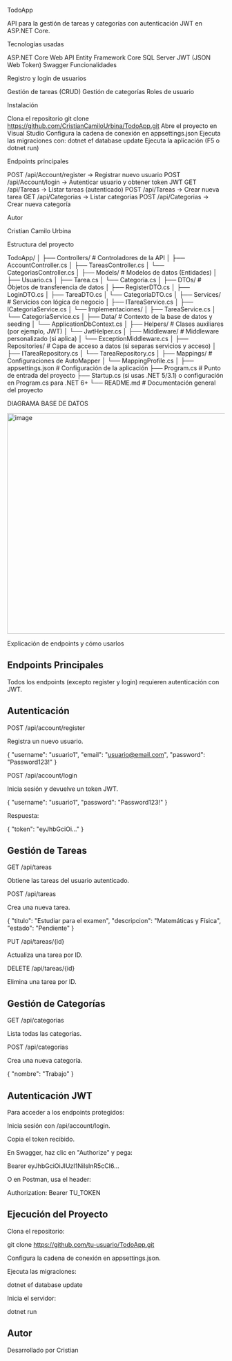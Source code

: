 TodoApp

API para la gestión de tareas y categorías con autenticación JWT en ASP.NET Core.

Tecnologías usadas

ASP.NET Core Web API
Entity Framework Core
SQL Server
JWT (JSON Web Token)
Swagger
Funcionalidades

Registro y login de usuarios

Gestión de tareas (CRUD)
Gestión de categorías
Roles de usuario

Instalación

Clona el repositorio
git clone https://github.com/CristianCamiloUrbina/TodoApp.git
Abre el proyecto en Visual Studio
Configura la cadena de conexión en appsettings.json
Ejecuta las migraciones con:
dotnet ef database update
Ejecuta la aplicación (F5 o dotnet run)

Endpoints principales

POST /api/Account/register → Registrar nuevo usuario
POST /api/Account/login → Autenticar usuario y obtener token JWT
GET /api/Tareas → Listar tareas (autenticado)
POST /api/Tareas → Crear nueva tarea
GET /api/Categorias → Listar categorías
POST /api/Categorias → Crear nueva categoría

Autor

Cristian Camilo Urbina


Estructura del proyecto

TodoApp/
│
├── Controllers/            # Controladores de la API
│   ├── AccountController.cs
│   ├── TareasController.cs
│   └── CategoriasController.cs
│
├── Models/                 # Modelos de datos (Entidades)
│   ├── Usuario.cs
│   ├── Tarea.cs
│   └── Categoria.cs
│
├── DTOs/                   # Objetos de transferencia de datos
│   ├── RegisterDTO.cs
│   ├── LoginDTO.cs
│   ├── TareaDTO.cs
│   └── CategoriaDTO.cs
│
├── Services/               # Servicios con lógica de negocio
│   ├── ITareaService.cs
│   ├── ICategoriaService.cs
│   └── Implementaciones/
│       ├── TareaService.cs
│       └── CategoriaService.cs
│
├── Data/                   # Contexto de la base de datos y seeding
│   └── ApplicationDbContext.cs
│
├── Helpers/                # Clases auxiliares (por ejemplo, JWT)
│   └── JwtHelper.cs
│
├── Middleware/             # Middleware personalizado (si aplica)
│   └── ExceptionMiddleware.cs
│
├── Repositories/           # Capa de acceso a datos (si separas servicios y acceso)
│   ├── ITareaRepository.cs
│   └── TareaRepository.cs
│
├── Mappings/               # Configuraciones de AutoMapper
│   └── MappingProfile.cs
│
├── appsettings.json        # Configuración de la aplicación
├── Program.cs              # Punto de entrada del proyecto
├── Startup.cs (si usas .NET 5/3.1) o configuración en Program.cs para .NET 6+
└── README.md               # Documentación general del proyecto

DIAGRAMA BASE DE DATOS

<img width="510" alt="image" src="https://github.com/user-attachments/assets/2cab9454-7e89-47c8-b7fd-f4d7f606e3df" />


Explicación de endpoints y cómo usarlos

## Endpoints Principales

Todos los endpoints (excepto register y login) requieren autenticación con JWT.

## Autenticación

POST /api/account/register

Registra un nuevo usuario.

{
  "username": "usuario1",
  "email": "usuario@email.com",
  "password": "Password123!"
}

POST /api/account/login

Inicia sesión y devuelve un token JWT.

{
  "username": "usuario1",
  "password": "Password123!"
}

Respuesta:

{ "token": "eyJhbGciOi..." }

## Gestión de Tareas

GET /api/tareas

Obtiene las tareas del usuario autenticado.

POST /api/tareas

Crea una nueva tarea.

{
  "titulo": "Estudiar para el examen",
  "descripcion": "Matemáticas y Física",
  "estado": "Pendiente"
}

PUT /api/tareas/{id}

Actualiza una tarea por ID.

DELETE /api/tareas/{id}

Elimina una tarea por ID.

## Gestión de Categorías

GET /api/categorias

Lista todas las categorías.

POST /api/categorias

Crea una nueva categoría.

{
  "nombre": "Trabajo"
}

## Autenticación JWT

Para acceder a los endpoints protegidos:

Inicia sesión con /api/account/login.

Copia el token recibido.

En Swagger, haz clic en "Authorize" y pega:

Bearer eyJhbGciOiJIUzI1NiIsInR5cCI6...

O en Postman, usa el header:

Authorization: Bearer TU_TOKEN

## Ejecución del Proyecto

Clona el repositorio:

git clone https://github.com/tu-usuario/TodoApp.git

Configura la cadena de conexión en appsettings.json.

Ejecuta las migraciones:

dotnet ef database update

Inicia el servidor:

dotnet run

## Autor

Desarrollado por Cristian 




